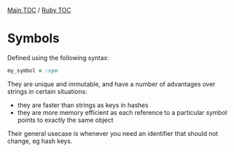 [Main TOC](../README.md) / [Ruby TOC](./ruby-TOC.md)

# Symbols
Defined using the following syntax:
```ruby
my_symbol = :sym
```
They are unique and immutable, and have a number of advantages over strings in certain situations:

- they are faster than strings as keys in hashes
- they are more memory efficient as each reference to a particular symbol points to exactly the same object

Their general usecase is whenever you need an identifier that should not change, eg hash keys.

